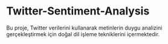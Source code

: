# Twitter-Sentiment-Analysis
Bu proje, Twitter verilerini kullanarak metinlerin duygu analizini gerçekleştirmek için doğal dil işleme tekniklerini içermektedir.

